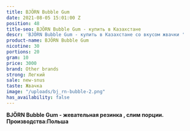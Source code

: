 ```yaml
---
title: BJÖRN Bubble Gum
date: 2021-08-05 15:01:00 Z
position: 48
title-seo: BJÖRN Bubble Gum - купить в Казахстане
descr: 'BJÖRN Bubble Gum - купить в Казахстане со вкусом жвачки '
product-name: BJÖRN Bubble Gum
nicotine: 30
portions: 20
gram: 10
price: 3000
brand: Other brands
strong: Легкий
sale: new-snus
taste: Жвачка
image: "/uploads/bj_rn-bubble-2.png"
has_availability: false
---
```


**BJÖRN Bubble Gum - жевательная резинка , слим порции. Производства:Польша**